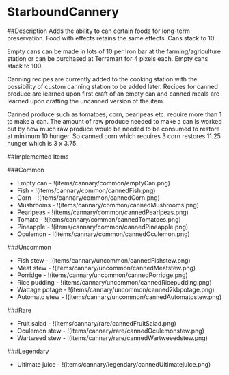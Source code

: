 # StarboundCannery
##Description
Adds the ability to can certain foods for long-term preservation. Food with effects retains the same effects. Cans stack to 10.

Empty cans can be made in lots of 10 per Iron bar at the farming/agriculture station or can be purchased at Terramart for 4 pixels each. Empty cans stack to 100.

Canning recipes are currently added to the cooking station with the possibility of custom canning station to be added later. Recipes for canned produce are learned upon first craft of an empty can and canned meals are learned upon crafting the uncanned version of the item.

Canned produce such as tomatoes, corn, pearlpeas etc. require more than 1 to make a can. The amount of raw produce needed to make a can is worked out by how much raw produce would be needed to be consumed to restore at minimum 10 hunger. So canned corn which requires 3 corn restores 11.25 hunger which is 3 x 3.75.

##Implemented Items

###Common
* Empty can - !(items/cannary/common/emptyCan.png)
* Fish - !(items/cannary/common/cannedFish.png)
* Corn - !(items/cannary/common/cannedCorn.png)
* Mushrooms - !(items/cannary/common/cannedMushrooms.png)
* Pearlpeas - !(items/cannary/common/cannedPearlpeas.png)
* Tomato - !(items/cannary/common/cannedTomatoes.png)
* Pineapple - !(items/cannary/common/cannedPineapple.png)
* Oculemon - !(items/cannary/common/cannedOculemon.png)

###Uncommon
* Fish stew - !(items/cannary/uncommon/cannedFishstew.png)
* Meat stew - !(items/cannary/uncommon/cannedMeatstew.png)
* Porridge - !(items/cannary/uncommon/cannedPorridge.png)
* Rice pudding - !(items/cannary/uncommon/cannedRicepudding.png)
* Wattage potage - !(items/cannary/uncommon/canned2kbpotage.png)
* Automato stew - !(items/cannary/uncommon/cannedAutomatostew.png)

###Rare
* Fruit salad - !(items/cannary/rare/cannedFruitSalad.png)
* Oculemon stew - !(items/cannary/rare/cannedOculemonstew.png)
* Wartweed stew - !(items/cannary/rare/cannedWartweeedstew.png)

###Legendary
* Ultimate juice  - !(items/cannary/legendary/cannedUltimatejuice.png)